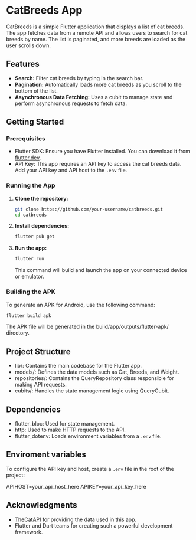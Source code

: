 # CatBreeds App

CatBreeds is a simple Flutter application that displays a list of cat breeds. The app fetches data from a remote API and allows users to search for cat breeds by name. The list is paginated, and more breeds are loaded as the user scrolls down.

## Features

- **Search:** Filter cat breeds by typing in the search bar.
- **Pagination:** Automatically loads more cat breeds as you scroll to the bottom of the list.
- **Asynchronous Data Fetching:** Uses a cubit to manage state and perform asynchronous requests to fetch data.

## Getting Started

### Prerequisites

- Flutter SDK: Ensure you have Flutter installed. You can download it from [flutter.dev](https://flutter.dev).
- API Key: This app requires an API key to access the cat breeds data. Add your API key and API host to the `.env` file.

### Running the App

1. **Clone the repository:**

    ```bash
    git clone https://github.com/your-username/catbreeds.git
    cd catbreeds
    ```

2. **Install dependencies:**

    ```bash
    flutter pub get
    ```

3. **Run the app:**

    ```bash
    flutter run
    ```

    This command will build and launch the app on your connected device or emulator.

### Building the APK

To generate an APK for Android, use the following command:

```bash
flutter build apk
```

The APK file will be generated in the build/app/outputs/flutter-apk/ directory.

## Project Structure
- lib/: Contains the main codebase for the Flutter app.
- models/: Defines the data models such as Cat, Breeds, and Weight.
- repositories/: Contains the QueryRepository class responsible for making API requests.
- cubits/: Handles the state management logic using QueryCubit.

## Dependencies
- flutter_bloc: Used for state management.
- http: Used to make HTTP requests to the API.
- flutter_dotenv: Loads environment variables from a `.env` file.

## Enviroment variables

To configure the API key and host, create a `.env` file in the root of the project:

APIHOST=your_api_host_here
APIKEY=your_api_key_here

## Acknowledgments

- [TheCatAPI](https://thecatapi.com/) for providing the data used in this app.
- Flutter and Dart teams for creating such a powerful development framework.